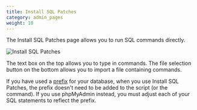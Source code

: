 ```yaml
---
title: Install SQL Patches 
category: admin_pages
weight: 10
---
```


The Install SQL Patches page allows you to run SQL commands directly.

![Install SQL Patches](/images/install_sql_patches.png)

The text box on the top allows you to type in commands.  The file selection button on the bottom allows you to import a file containing commands.

If you have used a [prefix](/user/miscellaneous/configure/#db_prefix) for your database, when you use Install SQL Patches, the prefix doesn't need to be added to the script (or the command).  If you use phpMyAdmin instead, you must adjust each of your SQL statements to reflect the prefix. 

